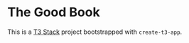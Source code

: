 # The Good Book

This is a [T3 Stack](https://create.t3.gg/) project bootstrapped with `create-t3-app`.